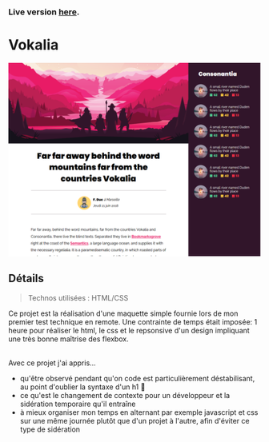 ### Live version [here](https://virginiebouvarel.github.io/integrations/vokalia/).

# Vokalia

![Design preview for this project ](./src/preview.png)

## Détails

> Technos utilisées : HTML/CSS

Ce projet est la réalisation d'une maquette simple fournie lors de mon premier test technique en remote. Une contrainte de temps était imposée: 1 heure pour réaliser le html, le css et le repsonsive d'un design impliquant une très bonne maîtrise des flexbox.<br><br>

Avec ce projet j'ai appris...
- qu'être observé pendant qu'on code est particulièrement déstabilisant, au point d'oublier la syntaxe d'un h1 🤯
- ce qu'est le changement de contexte pour un développeur et la sidération temporaire qu'il entraîne
- à mieux organiser mon temps en alternant par exemple javascript et css sur une même journée plutôt que d'un projet à l'autre, afin d'éviter ce type de sidération
<br><br>

